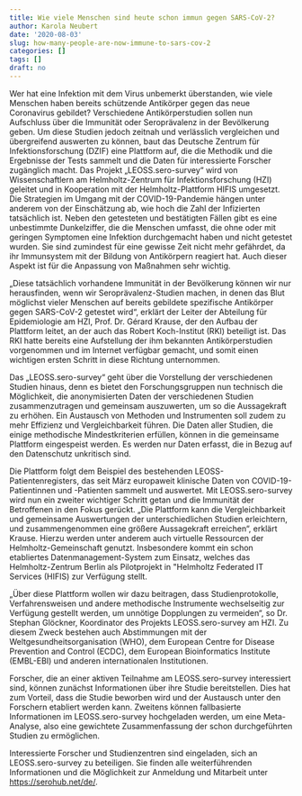 ```yaml
---
title: Wie viele Menschen sind heute schon immun gegen SARS-CoV-2?
author: Karola Neubert
date: '2020-08-03'
slug: how-many-people-are-now-immune-to-sars-cov-2
categories: []
tags: []
draft: no
---
```


Wer hat eine Infektion mit dem Virus unbemerkt überstanden, wie viele Menschen haben bereits schützende Antikörper gegen das neue Coronavirus gebildet? Verschiedene Antikörperstudien sollen nun Aufschluss über die Immunität oder Seroprävalenz in der Bevölkerung geben. Um diese Studien jedoch zeitnah und verlässlich vergleichen und übergreifend auswerten zu können, baut das Deutsche Zentrum für Infektionsforschung (DZIF) eine Plattform auf, die die Methodik und die Ergebnisse der Tests sammelt und die Daten für interessierte Forscher zugänglich macht. Das Projekt „LEOSS.sero-survey“ wird von Wissenschaftlern am Helmholtz-Zentrum für Infektionsforschung (HZI) geleitet und in Kooperation mit der Helmholtz-Plattform HIFIS umgesetzt.
Die Strategien im Umgang mit der COVID-19-Pandemie hängen unter anderem von der Einschätzung ab, wie hoch die Zahl der Infizierten tatsächlich ist. Neben den getesteten und bestätigten Fällen gibt es eine unbestimmte Dunkelziffer, die die Menschen umfasst, die ohne oder mit geringen Symptomen eine Infektion durchgemacht haben und nicht getestet wurden. Sie sind zumindest für eine gewisse Zeit nicht mehr gefährdet, da ihr Immunsystem mit der Bildung von Antikörpern reagiert hat. Auch dieser Aspekt ist für die Anpassung von Maßnahmen sehr wichtig.

„Diese tatsächlich vorhandene Immunität in der Bevölkerung können wir nur herausfinden, wenn wir Seroprävalenz-Studien machen, in denen das Blut möglichst vieler Menschen auf bereits gebildete spezifische Antikörper gegen SARS-CoV-2 getestet wird“, erklärt der Leiter der Abteilung für Epidemiologie am HZI, Prof. Dr. Gérard Krause, der den Aufbau der Plattform leitet, an der auch das Robert Koch-Institut (RKI) beteiligt ist. Das RKI hatte bereits eine Aufstellung der ihm bekannten Antikörperstudien vorgenommen und im Internet verfügbar gemacht, und somit einen wichtigen ersten Schritt in diese Richtung unternommen. 

Das „LEOSS.sero-survey“ geht über die Vorstellung der verschiedenen Studien hinaus, denn es bietet den Forschungsgruppen nun technisch die Möglichkeit, die anonymisierten Daten der verschiedenen Studien zusammenzutragen und gemeinsam auszuwerten, um so die Aussagekraft zu erhöhen. Ein Austausch von Methoden und Instrumenten soll zudem zu mehr Effizienz und Vergleichbarkeit führen. Die Daten aller Studien, die einige methodische Mindestkriterien erfüllen, können in die gemeinsame Plattform eingespeist werden. Es werden nur Daten erfasst, die in Bezug auf den Datenschutz unkritisch sind.

Die Plattform folgt dem Beispiel des bestehenden LEOSS-Patientenregisters, das seit März europaweit klinische Daten von COVID-19-Patientinnen und -Patienten sammelt und auswertet. Mit LEOSS.sero-survey wird nun ein zweiter wichtiger Schritt getan und die Immunität der Betroffenen in den Fokus gerückt. „Die Plattform kann die Vergleichbarkeit und gemeinsame Auswertungen der unterschiedlichen Studien erleichtern, und zusammengenommen eine größere Aussagekraft erreichen“, erklärt Krause. Hierzu werden unter anderem auch virtuelle Ressourcen der Helmholtz-Gemeinschaft genutzt. Insbesondere kommt ein schon etabliertes Datenmanagement-System zum Einsatz, welches das Helmholtz-Zentrum Berlin als Pilotprojekt in "Helmholtz Federated IT Services (HIFIS) zur Verfügung stellt.

„Über diese Plattform wollen wir dazu beitragen, dass Studienprotokolle, Verfahrensweisen und andere methodische Instrumente wechselseitig zur Verfügung gestellt werden, um unnötige Dopplungen zu vermeiden“, so Dr. Stephan Glöckner, Koordinator des Projekts LEOSS.sero-survey am HZI. Zu diesem Zweck bestehen auch Abstimmungen mit der Weltgesundheitsorganisation (WHO), dem European Centre for Disease Prevention and Control (ECDC), dem European Bioinformatics Institute (EMBL-EBI) und anderen internationalen Institutionen.

Forscher, die an einer aktiven Teilnahme am LEOSS.sero-survey interessiert sind, können zunächst Informationen über ihre Studie bereitstellen. Dies hat zum Vorteil, dass die Studie beworben wird und der Austausch unter den Forschern etabliert werden kann. Zweitens können fallbasierte Informationen im LEOSS.sero-survey hochgeladen werden, um eine Meta-Analyse, also eine gewichtete Zusammenfassung der schon durchgeführten Studien zu ermöglichen.

Interessierte Forscher und Studienzentren sind eingeladen, sich an LEOSS.sero-survey zu beteiligen. Sie finden alle weiterführenden Informationen und die Möglichkeit zur Anmeldung und Mitarbeit unter https://serohub.net/de/.